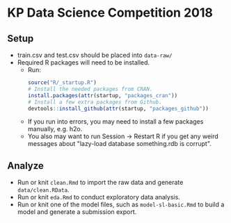 # KP Data Science Competition 2018

## Setup

* train.csv and test.csv should be placed into `data-raw/`
* Required R packages will need to be installed.
  * Run:
    ```r
    source("R/_startup.R")
    # Install the needed packages from CRAN.
    install.packages(attr(startup, "packages_cran"))
    # Install a few extra packages from Github.
    devtools::install_github(attr(startup, "packages_github"))
    ```
  * If you run into errors, you may need to install a few packages manually, e.g. h2o.
  * You also may want to run Session -> Restart R if you get any weird messages about "lazy-load database something.rdb is corrupt".

## Analyze

* Run or knit `clean.Rmd` to import the raw data and generate `data/clean.RData`.
* Run or knit `eda.Rmd` to conduct exploratory data analysis.
* Run or knit one of the model files, such as `model-sl-basic.Rmd` to build a model and generate a submission export.
